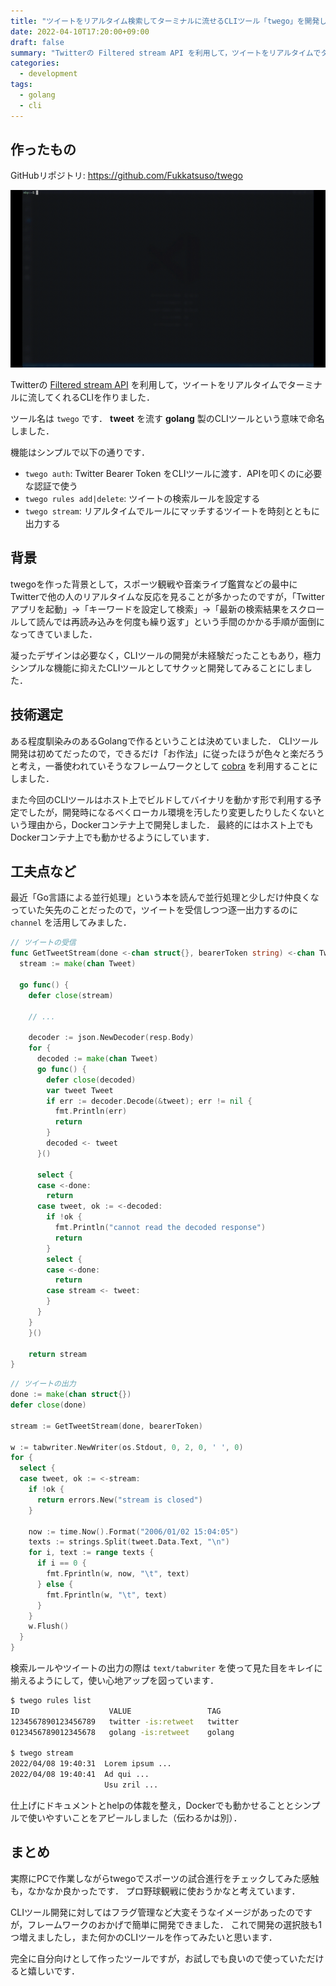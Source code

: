 ```yaml
---
title: "ツイートをリアルタイム検索してターミナルに流せるCLIツール「twego」を開発した"
date: 2022-04-10T17:20:00+09:00
draft: false
summary: "Twitterの Filtered stream API を利用して，ツイートをリアルタイムでターミナルに流してくれるCLIを作りました．"
categories:
  - development
tags:
  - golang
  - cli
---
```


## 作ったもの

GitHubリポジトリ: <https://github.com/Fukkatsuso/twego>

![twego-demo](https://github.com/Fukkatsuso/twego/blob/main/docs/twego-demo.gif?raw=true)

Twitterの [Filtered stream API](https://developer.twitter.com/en/docs/twitter-api/tweets/filtered-stream/introduction) を利用して，ツイートをリアルタイムでターミナルに流してくれるCLIを作りました．

ツール名は `twego` です．
**tweet** を流す **golang** 製のCLIツールという意味で命名しました．

機能はシンプルで以下の通りです．

- `twego auth`: Twitter Bearer Token をCLIツールに渡す．APIを叩くのに必要な認証で使う
- `twego rules add|delete`: ツイートの検索ルールを設定する
- `twego stream`: リアルタイムでルールにマッチするツイートを時刻とともに出力する

## 背景

twegoを作った背景として，スポーツ観戦や音楽ライブ鑑賞などの最中にTwitterで他の人のリアルタイムな反応を見ることが多かったのですが，「Twitterアプリを起動」→「キーワードを設定して検索」→「最新の検索結果をスクロールして読んでは再読み込みを何度も繰り返す」という手間のかかる手順が面倒になってきていました．

凝ったデザインは必要なく，CLIツールの開発が未経験だったこともあり，極力シンプルな機能に抑えたCLIツールとしてサクッと開発してみることにしました．

## 技術選定

ある程度馴染みのあるGolangで作るということは決めていました．
CLIツール開発は初めてだったので，できるだけ「お作法」に従ったほうが色々と楽だろうと考え，一番使われていそうなフレームワークとして [cobra](https://github.com/spf13/cobra) を利用することにしました．

また今回のCLIツールはホスト上でビルドしてバイナリを動かす形で利用する予定でしたが，開発時になるべくローカル環境を汚したり変更したりしたくないという理由から，Dockerコンテナ上で開発しました．
最終的にはホスト上でもDockerコンテナ上でも動かせるようにしています．

## 工夫点など

最近「Go言語による並行処理」という本を読んで並行処理と少しだけ仲良くなっていた矢先のことだったので，ツイートを受信しつつ逐一出力するのに `channel` を活用してみました．

```go
// ツイートの受信
func GetTweetStream(done <-chan struct{}, bearerToken string) <-chan Tweet {
  stream := make(chan Tweet)

  go func() {
    defer close(stream)

    // ...

    decoder := json.NewDecoder(resp.Body)
    for {
      decoded := make(chan Tweet)
      go func() {
        defer close(decoded)
        var tweet Tweet
        if err := decoder.Decode(&tweet); err != nil {
          fmt.Println(err)
          return
        }
        decoded <- tweet
      }()

      select {
      case <-done:
        return
      case tweet, ok := <-decoded:
        if !ok {
          fmt.Println("cannot read the decoded response")
          return
        }
        select {
        case <-done:
          return
        case stream <- tweet:
        }
      }
    }
	}()

	return stream
}
```

```go
// ツイートの出力
done := make(chan struct{})
defer close(done)

stream := GetTweetStream(done, bearerToken)

w := tabwriter.NewWriter(os.Stdout, 0, 2, 0, ' ', 0)
for {
  select {
  case tweet, ok := <-stream:
    if !ok {
      return errors.New("stream is closed")
    }

    now := time.Now().Format("2006/01/02 15:04:05")
    texts := strings.Split(tweet.Data.Text, "\n")
    for i, text := range texts {
      if i == 0 {
        fmt.Fprintln(w, now, "\t", text)
      } else {
        fmt.Fprintln(w, "\t", text)
      }
    }
    w.Flush()
  }
}
```

検索ルールやツイートの出力の際は `text/tabwriter` を使って見た目をキレイに揃えるようにして，使い心地アップを図っています．

```bash
$ twego rules list
ID                    VALUE                 TAG
1234567890123456789   twitter -is:retweet   twitter
0123456789012345678   golang -is:retweet    golang

$ twego stream
2022/04/08 19:40:31  Lorem ipsum ...
2022/04/08 19:40:41  Ad qui ...
                     Usu zril ...
```

仕上げにドキュメントとhelpの体裁を整え，Dockerでも動かせることとシンプルで使いやすいことをアピールしました（伝わるかは別）．

## まとめ

実際にPCで作業しながらtwegoでスポーツの試合進行をチェックしてみた感触も，なかなか良かったです．
プロ野球観戦に使おうかなと考えています．

CLIツール開発に対してはフラグ管理など大変そうなイメージがあったのですが，フレームワークのおかげで簡単に開発できました．
これで開発の選択肢も1つ増えましたし，また何かのCLIツールを作ってみたいと思います．

完全に自分向けとして作ったツールですが，お試しでも良いので使っていただけると嬉しいです．
